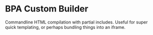 # BPA Custom Builder

Commandline HTML compilation with partial includes. Useful for super quick templating, or perhaps bundling things into an iframe.
